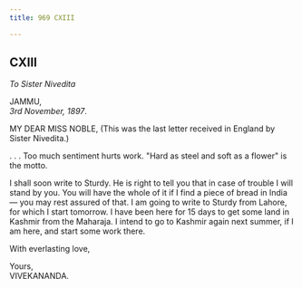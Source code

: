 ```yaml
---
title: 969 CXIII

---
```

  

  


## CXIII

*To Sister Nivedita*

JAMMU,  
*3rd November, 1897*.

MY DEAR MISS NOBLE, (This was the last letter received in England by
Sister Nivedita.)

. . . Too much sentiment hurts work. "Hard as steel and soft as a
flower" is the motto.

I shall soon write to Sturdy. He is right to tell you that in case of
trouble I will stand by you. You will have the whole of it if I find a
piece of bread in India — you may rest assured of that. I am going to
write to Sturdy from Lahore, for which I start tomorrow. I have been
here for 15 days to get some land in Kashmir from the Maharaja. I intend
to go to Kashmir again next summer, if I am here, and start some work
there.

With everlasting love,

Yours,  
VIVEKANANDA.